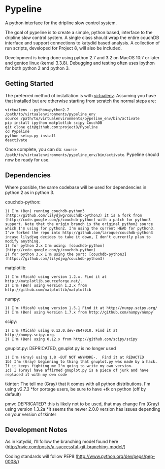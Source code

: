 Pypeline
========

A python interface for the dripline slow control system.

The goal of pypeline is to create a simple, python based, interface to the dripline slow control system. A single class should wrap the entire couchDB interface and support connections to katydid based analysis. A collection of run scripts, developed for Project 8, will also be included.

Development is being done using python 2.7 and 3.2 on MacOS 10.7 or later and gentoo linux (kernel 3.3.8). Debugging and testing often uses ipython for both python 2 and python 3.

Getting Started
---------------
The preferred method of installation is with [virtualenv](https://pypi.python.org/pypi/virtualenv). Assuming you have that installed but are otherwise starting from scratch the normal steps are:

```shell
virtualenv --python=python2.7 /path/to/virtualenvironments/pypeline_env
source /path/to/virtualenvironments/pypeline_env/bin/activate
pip install ipython matplotlib scipy CouchDB
git clone git@github.com:project8/Pypeline
cd Pypeline
python setup.py install
deactivate
```

Once complete, you can do: ```source /path/to/virtualenvironments/pypeline_env/bin/activate```. Pypeline should now be ready for use.

Dependencies
------------
Where possible, the same codebase will be used for dependencies in python 2 as in python 3.

couchdb-python:

    1) I'm (Ben) running couchdb-python3 (http://github.com/lilydjwg/couchdb-python3) it is a fork from (http://code.google.com/p/couchdb-python) with a patch for python3 support. Note that the origin branch is the original python2 source which I'm using for python2. I'm using the current HEAD for python3. I've forked the repo into http://github.com/laroque/couchdb-python3 incase lilydjwg decides to take it down, I don't currently plan to modify anything.
    1) for python 2.x I'm using: [couchdb-python](http://code.google.com/p/couchdb-python)
    2) for python 3.x I'm using the port: [couchdb-python3](https://github.com/lilydjwg/couchdb-python3)


matplotlib:

    1) I'm (Micah) using version 1.2.x. Find it at http://matplotlib.sourceforge.net/.
    2) I'm (Ben) using version 1.2.x from http://github.com/matplotlib/matplotlib


numpy:

    1) I'm (Micah) using version 1.5.1 Find it at http://numpy.scipy.org/
    2) I'm (Ben) using version 1.7.x from http://github.com/numpy/numpy

scipy:

    1) I'm (Micah) using 0.12.0.dev-8647010. Find it at http://numpy.scipy.org.
    2) I'm (Ben) using 0.12.x from http://github.com/scipy/scipy

gnuplot.py: DEPRICATED, gnuplot.py is no longer used
    
    1) I'm (Gray) using 1.8 -BUT NOT ANYMORE-.  Find it at REDACTED
    1b) I'm (Gray) beginning to thing that gnuplot.py was made by a hack.  If it keeps fighting me I'm going to write my own version.
    1c) I (Gray) have affirmed gnuplot.py is a piece of junk and have replaced it with my own code

tkinter:
    The tell me (Gray) that it comes with all python distributions.  I'm using v2.7.3
    *for portage users, be sure to have +tk on python (off by default)

pmw: DEPRICATED? this is likely not to be used, that may change
    I'm (Gray)  using version 1.3.2a
    *it seems the newer 2.0.0 version has issues depending on your version of tkinter

Development Notes
-----------------
As in katydid, I'll follow the branching model found here (http://nvie.com/posts/a-successful-git-branching-model/)

Coding standards will follow PEP8 (http://www.python.org/dev/peps/pep-0008/)
